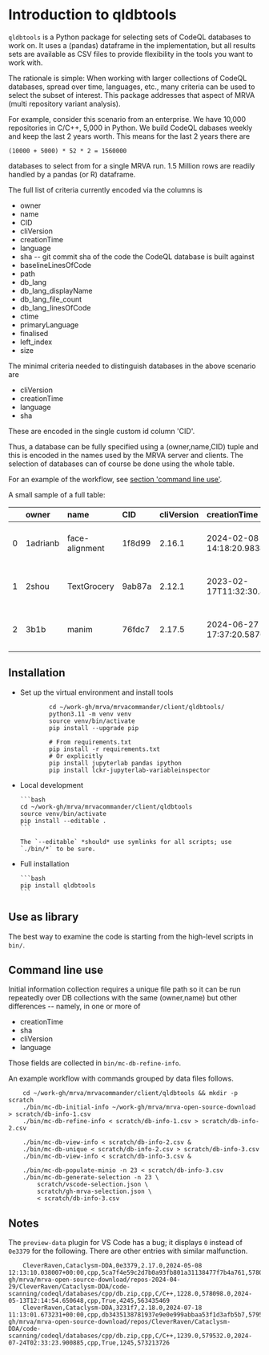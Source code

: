 # Introduction to qldbtools

`qldbtools` is a Python package for selecting sets of CodeQL databases to work on.
It uses a (pandas) dataframe in the implementation, but all results sets are
available as CSV files to provide flexibility in the tools you want to work with.

The rationale is simple: When working with larger collections of CodeQL databases,
spread over time, languages, etc., many criteria can be used to select the subset
of interest.  This package addresses that aspect of MRVA (multi repository
variant analysis). 

For example, consider this scenario from an enterprise.  We have 10,000
repositories in C/C++, 5,000 in Python.  We build CodeQL dabases weekly and keep
the last 2 years worth.
This means for the last 2 years there are

    (10000 + 5000) * 52 * 2 = 1560000

databases to select from for a single MRVA run.  1.5 Million rows are readily
handled by a pandas (or R) dataframe.  

The full list of criteria currently encoded via the columns is

-   owner
-   name
-   CID
-   cliVersion
-   creationTime
-   language
-   sha -- git commit sha of the code the CodeQL database is built against
-   baselineLinesOfCode
-   path
-   db_lang
-   db_lang_displayName
-   db_lang_file_count
-   db_lang_linesOfCode
-   ctime
-   primaryLanguage
-   finalised
-   left_index
-   size

The minimal criteria needed to distinguish databases in the above scenario are

-   cliVersion
-   creationTime
-   language
-   sha

These are encoded in the single custom id column 'CID'.

Thus, a database can be fully specified using a (owner,name,CID) tuple and this is
encoded in the names used by the MRVA server and clients. The selection of
databases can of course be done using the whole table.

For an example of the workflow, see [section 'command line use'](#command-line-use).



A small sample of a full table:

|    | owner    | name           | CID    | cliVersion   | creationTime                     | language   | sha                                      |   baselineLinesOfCode | path                                                                                                                          | db_lang     | db_lang_displayName   |   db_lang_file_count |   db_lang_linesOfCode | ctime                      | primaryLanguage   |   finalised |   left_index |     size |
|---:|:---------|:---------------|:-------|:-------------|:---------------------------------|:-----------|:-----------------------------------------|----------------------:|:------------------------------------------------------------------------------------------------------------------------------|:------------|:----------------------|---------------------:|----------------------:|:---------------------------|:------------------|------------:|-------------:|---------:|
|  0 | 1adrianb | face-alignment | 1f8d99 | 2.16.1       | 2024-02-08 14:18:20.983830+00:00 | python     | c94dd024b1f5410ef160ff82a8423141e2bbb6b4 |                  1839 | /Users/hohn/work-gh/mrva/mrva-open-source-download/repos/1adrianb/face-alignment/code-scanning/codeql/databases/python/db.zip | python      | Python                |                   25 |                  1839 | 2024-07-24T14:09:02.187201 | python            |           1 |         1454 | 24075001 |
|  1 | 2shou    | TextGrocery    | 9ab87a | 2.12.1       | 2023-02-17T11:32:30.863093193Z   | cpp        | 8a4e41349a9b0175d9a73bc32a6b2eb6bfb51430 |                  3939 | /Users/hohn/work-gh/mrva/mrva-open-source-download/repos/2shou/TextGrocery/code-scanning/codeql/databases/cpp/db.zip          | no-language | no-language           |                    0 |                    -1 | 2024-07-24T06:25:55.347568 | cpp               |         nan |         1403 |  3612535 |
|  2 | 3b1b     | manim          | 76fdc7 | 2.17.5       | 2024-06-27 17:37:20.587627+00:00 | python     | 88c7e9d2c96be1ea729b089c06cabb1bd3b2c187 |                 19905 | /Users/hohn/work-gh/mrva/mrva-open-source-download/repos/3b1b/manim/code-scanning/codeql/databases/python/db.zip              | python      | Python                |                   94 |                 19905 | 2024-07-24T13:23:04.716286 | python            |           1 |         1647 | 26407541 |

## Installation

-   Set up the virtual environment and install tools

                cd ~/work-gh/mrva/mrvacommander/client/qldbtools/
                python3.11 -m venv venv
                source venv/bin/activate
                pip install --upgrade pip

                # From requirements.txt
                pip install -r requirements.txt
                # Or explicitly
                pip install jupyterlab pandas ipython
                pip install lckr-jupyterlab-variableinspector

-   Local development

        ```bash
        cd ~/work-gh/mrva/mrvacommander/client/qldbtools
        source venv/bin/activate
        pip install --editable .
        ```

        The `--editable` *should* use symlinks for all scripts; use `./bin/*` to be sure.


-   Full installation

        ```bash
        pip install qldbtools
        ```


## Use as library
   The best way to examine the code is starting from the high-level scripts in
   `bin/`. 

## Command line use

   Initial information collection requires a unique file path so it can be run
   repeatedly over DB collections with the same (owner,name) but other differences
   -- namely, in one or more of

   - creationTime
   - sha
   - cliVersion
   - language

   Those fields are collected in `bin/mc-db-refine-info`. 

   An example workflow with commands grouped by data files follows.

        cd ~/work-gh/mrva/mrvacommander/client/qldbtools && mkdir -p scratch
        ./bin/mc-db-initial-info ~/work-gh/mrva/mrva-open-source-download > scratch/db-info-1.csv
        ./bin/mc-db-refine-info < scratch/db-info-1.csv > scratch/db-info-2.csv
       
        ./bin/mc-db-view-info < scratch/db-info-2.csv &
        ./bin/mc-db-unique < scratch/db-info-2.csv > scratch/db-info-3.csv
        ./bin/mc-db-view-info < scratch/db-info-3.csv &

        ./bin/mc-db-populate-minio -n 23 < scratch/db-info-3.csv
        ./bin/mc-db-generate-selection -n 23 \
            scratch/vscode-selection.json \
            scratch/gh-mrva-selection.json \
            < scratch/db-info-3.csv 
       
       
## Notes

   The `preview-data` plugin for VS Code has a bug; it displays `0` instead of
   `0e3379` for the following.  There are other entries with similar malfunction.
   
        CleverRaven,Cataclysm-DDA,0e3379,2.17.0,2024-05-08 12:13:10.038007+00:00,cpp,5ca7f4e59c2d7b0a93fb801a31138477f7b4a761,578098.0,/Users/hohn/work-gh/mrva/mrva-open-source-download/repos-2024-04-29/CleverRaven/Cataclysm-DDA/code-scanning/codeql/databases/cpp/db.zip,cpp,C/C++,1228.0,578098.0,2024-05-13T12:14:54.650648,cpp,True,4245,563435469
        CleverRaven,Cataclysm-DDA,3231f7,2.18.0,2024-07-18 11:13:01.673231+00:00,cpp,db3435138781937e9e0e999abbaa53f1d3afb5b7,579532.0,/Users/hohn/work-gh/mrva/mrva-open-source-download/repos/CleverRaven/Cataclysm-DDA/code-scanning/codeql/databases/cpp/db.zip,cpp,C/C++,1239.0,579532.0,2024-07-24T02:33:23.900885,cpp,True,1245,573213726
